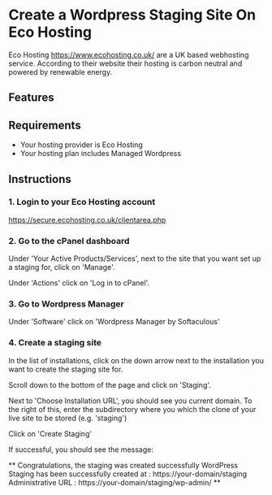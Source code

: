 # Create a Wordpress Staging Site On Eco Hosting

Eco Hosting https://www.ecohosting.co.uk/ are a UK based webhosting service. According to their website their hosting is carbon neutral and powered by renewable energy.

## Features

## Requirements

- Your hosting provider is Eco Hosting
- Your hosting plan includes Managed Wordpress

## Instructions

### 1. Login to your Eco Hosting account

https://secure.ecohosting.co.uk/clientarea.php

### 2. Go to the cPanel dashboard

Under 'Your Active Products/Services', next to the site that you want set up a staging for, click on 'Manage'.

Under 'Actions' click on 'Log in to cPanel'.

### 3. Go to Wordpress Manager

Under 'Software' click on 'Wordpress Manager by Softaculous'

### 4. Create a staging site

In the list of installations, click on the down arrow next to the installation you want to create the staging site for.

Scroll down to the bottom of the page and click on 'Staging'.

Next to 'Choose Installation URL', you should see you current domain. To the right of this, enter the subdirectory where you which the clone of your live site to be stored (e.g. 'staging')

Click on 'Create Staging'

If successful, you should see the message:

** Congratulations, the staging was created successfully
WordPress Staging has been successfully created at :
https://your-domain/staging
Administrative URL : https://your-domain/staging/wp-admin/ **



